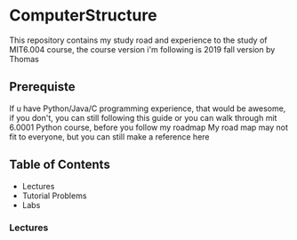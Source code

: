 # ComputerStructure

This repository contains my study road and experience to the study of MIT6.004 course, the course version i'm following is 2019 fall version by Thomas

## Prerequiste

If u have Python/Java/C programming experience, that would be awesome, if you don't, you can still following this guide or you can walk through mit 6.0001 Python course, before you follow my roadmap
My road map may not fit to everyone, but you can still make a reference here
## Table of Contents
- Lectures
- Tutorial Problems
- Labs

### Lectures
